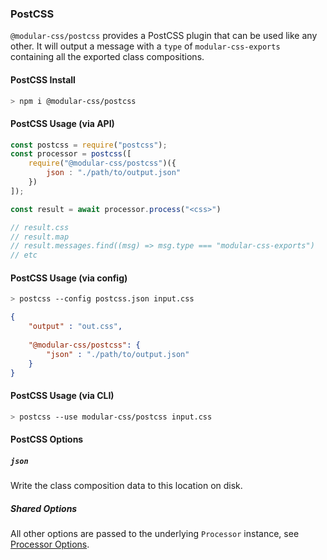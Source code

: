 ### PostCSS

`@modular-css/postcss` provides a PostCSS plugin that can be used like any other. It will output a message with a `type` of `modular-css-exports` containing all the exported class compositions.

#### PostCSS Install

```bash
> npm i @modular-css/postcss
```

#### PostCSS Usage (via API)

```js
const postcss = require("postcss");
const processor = postcss([
    require("@modular-css/postcss")({
        json : "./path/to/output.json"
    })
]);

const result = await processor.process("<css>")

// result.css
// result.map
// result.messages.find((msg) => msg.type === "modular-css-exports")
// etc
```

#### PostCSS Usage (via config)

```bash
> postcss --config postcss.json input.css
```

```json
{
    "output" : "out.css",
    
    "@modular-css/postcss": {
        "json" : "./path/to/output.json"
    }
}

```

#### PostCSS Usage (via CLI)

```bash
> postcss --use modular-css/postcss input.css
```

#### PostCSS Options

##### `json`

Write the class composition data to this location on disk.

##### Shared Options

All other options are passed to the underlying `Processor` instance, see [Processor Options](#processor-options).
